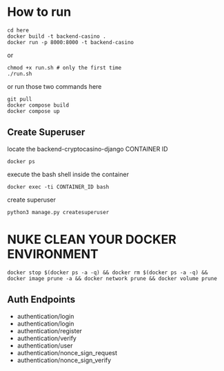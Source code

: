 # How to run

```
cd here
docker build -t backend-casino .
docker run -p 8000:8000 -t backend-casino
```

or

```
chmod +x run.sh # only the first time
./run.sh
```

or run those two commands here
```
git pull
docker compose build
docker compose up
```

## Create Superuser

locate the backend-cryptocasino-django CONTAINER ID
```
docker ps
```

execute the bash shell inside the container
```
docker exec -ti CONTAINER_ID bash
```

create superuser
```
python3 manage.py createsuperuser
```

# NUKE CLEAN YOUR DOCKER ENVIRONMENT 
```
docker stop $(docker ps -a -q) && docker rm $(docker ps -a -q) && docker image prune -a && docker network prune && docker volume prune
```


## Auth Endpoints
- authentication/login
- authentication/login
- authentication/register
- authentication/verify
- authentication/user
- authentication/nonce_sign_request
- authentication/nonce_sign_verify